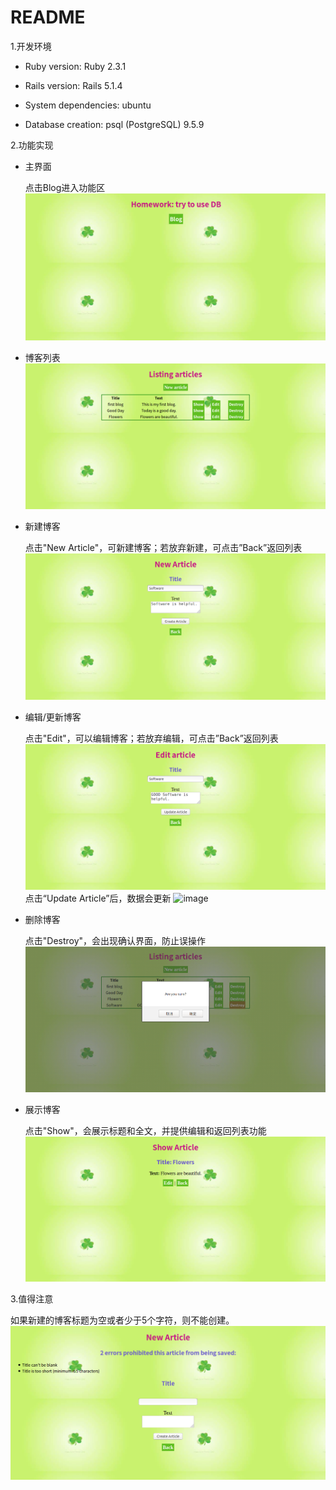 # README

1.开发环境
* Ruby version: Ruby 2.3.1

* Rails version: Rails 5.1.4

* System dependencies: ubuntu

* Database creation: psql (PostgreSQL) 9.5.9



2.功能实现

* 主界面

  点击Blog进入功能区
![image](https://github.com/bingjunguo/homework_db/blob/master/screenshots/home.png)
* 博客列表
![image](https://github.com/bingjunguo/homework_db/blob/master/screenshots/article_list.png)
* 新建博客

  点击"New Article"，可新建博客；若放弃新建，可点击”Back”返回列表
![image](https://github.com/bingjunguo/homework_db/blob/master/screenshots/new_article2.png)
* 编辑/更新博客

  点击"Edit"，可以编辑博客；若放弃编辑，可点击”Back”返回列表
![image](https://github.com/bingjunguo/homework_db/blob/master/screenshots/edit_article.png)
  点击“Update Article”后，数据会更新
![image](https://github.com/bingjunguo/homework_db/blob/master/screenshots/article_list2.png)
* 删除博客

  点击"Destroy"，会出现确认界面，防止误操作
![image](https://github.com/bingjunguo/homework_db/blob/master/screenshots/confirm.png)
* 展示博客

  点击"Show"，会展示标题和全文，并提供编辑和返回列表功能
![image](https://github.com/bingjunguo/homework_db/blob/master/screenshots/show.png)


3.值得注意
  
  如果新建的博客标题为空或者少于5个字符，则不能创建。
![image](https://github.com/bingjunguo/homework_db/blob/master/screenshots/cannot_new.png)